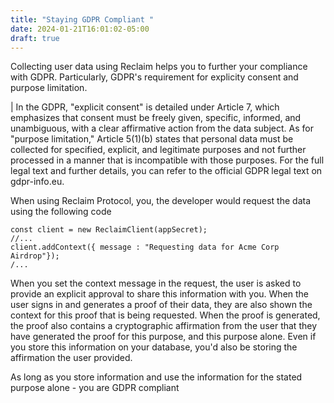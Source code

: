 ```yaml
---
title: "Staying GDPR Compliant "
date: 2024-01-21T16:01:02-05:00
draft: true
---
```


Collecting user data using Reclaim helps you to further your compliance with GDPR. Particularly, GDPR's requirement for explicity consent and purpose limitation.

| In the GDPR, "explicit consent" is detailed under Article 7, which emphasizes that consent must be freely given, specific, informed, and unambiguous, with a clear affirmative action from the data subject. As for "purpose limitation," Article 5(1)(b) states that personal data must be collected for specified, explicit, and legitimate purposes and not further processed in a manner that is incompatible with those purposes. For the full legal text and further details, you can refer to the official GDPR legal text on gdpr-info.eu.

When using Reclaim Protocol, you, the developer would request the data using the following code

```
const client = new ReclaimClient(appSecret);
//...
client.addContext({ message : "Requesting data for Acme Corp Airdrop"});
/...
```

When you set the context message in the request, the user is asked to provide an explicit approval to share this information with you. 
When the user signs in and generates a proof of their data, they are also shown the context for this proof that is being requested. When the proof is generated, the proof also contains a cryptographic affirmation from the user that they have generated the proof for this purpose, and this purpose alone. Even if you store this information on your database, you'd also be storing the affirmation the user provided. 

As long as you store information and use the information for the stated purpose alone - you are GDPR compliant
